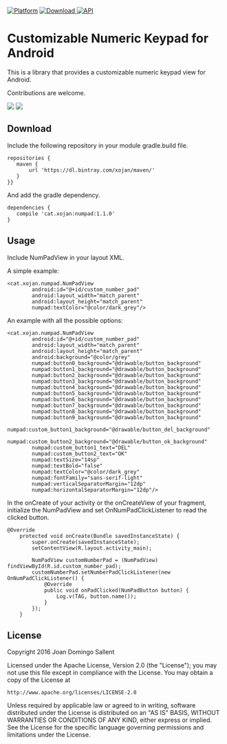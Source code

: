 [![Platform](https://img.shields.io/badge/Platform-Android-brightgreen.svg?style=flat-square)]()
[ ![Download](https://api.bintray.com/packages/xojan/maven/numpad/images/download.svg?version=1.1.0) ](https://bintray.com/xojan/maven/numpad/1.1.0/link)
[![API](https://img.shields.io/badge/API-14%2B-orange.svg?style=flat-square)]()

# Customizable Numeric Keypad for Android
This is a library that provides a customizable numeric keypad view for Android.

Contributions are welcome.

![](https://raw.githubusercontent.com/xojan/CustomNumberPad/master/screenshots/Screenshot_20160116-114934.png)
![](https://raw.githubusercontent.com/xojan/CustomNumberPad/master/screenshots/Screenshot_20160116-115000.png)


## Download
Include the following repository in your module gradle.build file.

 ```
repositories {
    maven {
        url 'https://dl.bintray.com/xojan/maven/'
    }
}}
 ```
  
And add the gradle dependency.

 ```
dependencies {
    compile 'cat.xojan:numpad:1.1.0'
}
 ```

## Usage

Include NumPadView in your layout XML.

A simple example:
```
<cat.xojan.numpad.NumPadView
        android:id="@+id/custom_number_pad"
        android:layout_width="match_parent"
        android:layout_height="match_parent"
        numpad:textColor="@color/dark_grey"/>

```

An example with all the possible options:
```
<cat.xojan.numpad.NumPadView
        android:id="@+id/custom_number_pad"
        android:layout_width="match_parent"
        android:layout_height="match_parent"
        android:background="@color/grey"
        numpad:button0_background="@drawable/button_background"
        numpad:button1_background="@drawable/button_background"
        numpad:button2_background="@drawable/button_background"
        numpad:button3_background="@drawable/button_background"
        numpad:button4_background="@drawable/button_background"
        numpad:button5_background="@drawable/button_background"
        numpad:button6_background="@drawable/button_background"
        numpad:button7_background="@drawable/button_background"
        numpad:button8_background="@drawable/button_background"
        numpad:button9_background="@drawable/button_background"
        numpad:custom_button1_background="@drawable/button_del_background"
        numpad:custom_button2_background="@drawable/button_ok_background"
        numpad:custom_button1_text="DEL"
        numpad:custom_button2_text="OK"
        numpad:textSize="14sp"
        numpad:textBold="false"
        numpad:textColor="@color/dark_grey"
        numpad:fontFamily="sans-serif-light"
        numpad:verticalSeparatorMargin="12dp"
        numpad:horizontalSeparatorMargin="12dp"/>
```

In the onCreate of your activity or the onCreateView of your fragment, initialize the NumPadView and set OnNumPadClickListener to read the clicked button.
```
@Override
    protected void onCreate(Bundle savedInstanceState) {
        super.onCreate(savedInstanceState);
        setContentView(R.layout.activity_main);

        NumPadView customNumberPad = (NumPadView) findViewById(R.id.custom_number_pad);
        customNumberPad.setNumberPadClickListener(new OnNumPadClickListener() {
            @Override
            public void onPadClicked(NumPadButton button) {
                Log.v(TAG, button.name());
            }
        });
    }
```

## License
Copyright 2016 Joan Domingo Sallent

Licensed under the Apache License, Version 2.0 (the "License");
you may not use this file except in compliance with the License.
You may obtain a copy of the License at

    http://www.apache.org/licenses/LICENSE-2.0

Unless required by applicable law or agreed to in writing, software
distributed under the License is distributed on an "AS IS" BASIS,
WITHOUT WARRANTIES OR CONDITIONS OF ANY KIND, either express or implied.
See the License for the specific language governing permissions and
limitations under the License.
